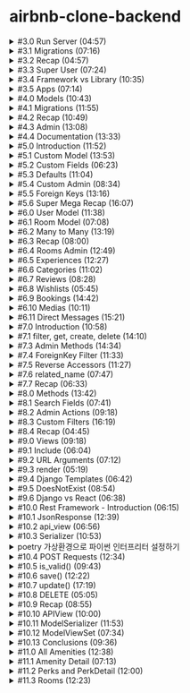 # airbnb-clone-backend

<details>
<summary> #3.0 Run Server (04:57)
</summary>

**서버 키는 법**

airbnb-clone-backend 폴더 위치 아래에서 터미널을 킨 후 `poetry shell`로 `django` 가상환경으로 들어가준다.
그 다음 `python manage.py runserver` 명령어를 터미널에서 실행해준다.

**서버 닫는 법**

`Ctrl + C`로 중지한다.

</details>

<details>
<summary>
#3.1 Migrations (07:16)
</summary>

**admin page**

/admin/ 페이지로 가려함.

- /admin/ 페이지가 접속이 안되는 경우
  DB에 django_session 이라는 테이블이 없기 때문이다.

서버를 열면서 생긴 'db.sqlite3' 폴더는 DB파일인데 비어있다.

- migration 작업을 통해 문제 해결
  migration은 DB의 state를 수정하는 작업을 의미한다.

  ![Alt text](img/1.png)

  18개의 migration이 있다.

  `python manage.py migrate` 명령어를 터미널에 실행시켜 문제를 해결한다.

  ![Alt text](img/2.png)

- /admin/ 페이지 로그인 시 로그인 오류화면을 볼 수 있음

![Alt text](img/3.png)

</details>

<details>
<summary>
#3.2 Recap (04:57)
</summary>

**migration**

migration 파일에는 DB를 변화시킬 수 있는 python 코드가 들어있다.

이중에는 `auth-user`파일이 있을 것이다. 유저 저장 테이블이다.

</details>

<details>
<summary>
#3.3 Super User (07:24)
</summary>

**관리자 페이지**

터미널을 하나 더 열고 `django` 가상환경으로 들어가준 뒤 `python manage.py createsuperuser`를 실행한다.

비밀번호 설정 시 유효성 검사를 자동으로 해줌을 볼 수 있다.

![Alt text](img/4.png)

`/admin/`으로 들어가 설정한 아이디 비번을 입력하면 관리자 페이지를 볼 수 있다.

![Alt text](img/5.png)

관리자 페이지에서 본인 계정의 비밀번호 변경, 다른 유저의 비밀번호 변경, 유저생성, 그룹생성 등의 작업을 할 수 있다.

</details>

<details>
<summary>
#3.4 Framework vs Library (10:35)
</summary>

**라이브러리와 프레임워크의 차이 설명**

우리가 import를 통해 `라이브러리`를 호출한다.

`프레임워크`는 우리가 쓴 코드를 호출한다.

config폴더의 `setting.py` 파일의 내용을 수정함으로써 사용자의 코드에 맞춰 웹페이지의 내용이 바뀌는 것을 볼 수 있다.

![Alt text](img/6.png)

(프레임워크의 특징이다)

</details>

<details>
<summary>
#3.5 Apps (07:14)
</summary>

**장고의 프로젝트는 application들로 이루어져 있다**

Airbnb를 예시로 든다.

(`room`)숙소 정보와 (`user`)숙소 주인정보나 고객정보를 위한 로직을 같은 파일에 두지 않고 따로 둘 것이다.

`room`을 업로드하고 수정하고 삭제하는 등의 로직과 정보를 DB에 저장하고 변경사항을 적용해야한다.

`user`들이 소통하고 본인의 숙소페이지를 관리하고 본인의 예약정보를 관리하고, DB에 정보를 저장하고 변경사항을 적용해야한다.

</details>

<details>
<summary>
#4.0 Models (10:43)
</summary>

**장고의 프로젝트는 application들로 이루어져 있다**

django가상환경에서 다음 명령어를 터미널에 입력한다.
`python manage.py startapp 어플리케이션_이름`

'어플리케이션\_이름'에 해당하는 폴더가 만들어진다.

house 어플리케이션에 대한 데이터의 detail을 `models.py`에 작성한다.

파일을 수정하고 저장하여도 자동으로 서버가 재시작 되지 않는데 django가 아직 house 어플리케이션에 대해 모르기 때문이다.

config폴더의 `setting.py`파일에 `INSTALLED_APPS`에 우리가 만든 어플리케이션을 추가한다.
![Alt text](img/7.png)

`"houses.apps.HousesConfig"` 추가하기

</details>

<details>
<summary>
#4.1 Migrations (11:55)
</summary>

**Migrations**

django는 자동으로 admin 패널을 우리의 데이터로 생성해준다.

house폴더 아래에 있는 `admin.py`파일에 다음코드를 추가해준다.

```python
@admin.register(House)
class HouseAdmin(admin.ModelAdmin):
    pass
```

House라는 모델을 추가해주는 것을 볼 수 있다.

![Alt text](img/8.png)

하지만 눌러보면 table이 없다는 오류가 뜬다.

직접 migration을 함으로써 table을 만들어 줄 수 있다.

새로운 터미널을 열고 django가상환경상태에 진입한 후, `python manage.py makemigrations` 명령어를 입력한다.

![Alt text](img/9.png)

house 폴더 아래에 migration 폴더가 생겼고, 그 안에 '0001_initial.py'파일이 생겼다.

![Alt text](img/10.png)

변경된 데이터베이스를 적용하기 위해 `python manage.py migrate` 명령어를 입력해준다.

![Alt text](img/11.png)

그러면 이제 Houses를 눌렀을 때 migrate한 데이터베이스가 보인다.

![Alt text](img/12.png)

'ADD HOUSE' 버튼을 눌러 예전에 미리 설정해두었던 db자료형에 맞춰 내용을 추가할 수 있다.

![Alt text](img/13.png)

Houses에 내용물을 하나 추가하고 서버를 껐다키면 전에 추가했었던 내용이 살아있는 것을 확인할 수 있다.

![Alt text](img/14.png)

</details>

<details>
<summary>#4.2 Recap (10:49)</summary>

기존에 설치된 앱과 새로만들어 추가한 앱을 분리하여 따로 합쳐준다.

`INSTALLED_APPS = SYSTEM_APPS + CUSTOM_APPS`

migration을 테스트해보기위해 house폴더 아래에 있는 `models.py`에서 'price'를 'price_per_night'로 바꾼 후 변경사항을 적용시키기 위해 migration을 해준다.

![Alt text](img/15.png)

migration폴더 아래에 새로운 파이썬 파일이 생기고 변경사항이 기록된다.

![Alt text](img/16.png)

변경사항을 `python manage.py makemigrations`로 등록해주고, `python manage.py migrate`로 적용해준다.

![Alt text](img/17.png)

적용된 모습이다.

</details>

<details>
<summary>#4.3 Admin (13:08)</summary>

**admin 패널 추가설정하기**

admin패널에 들어가면 Houses 클래스로부터 만들어진 항목의 이름이 'House object(1)' 로 보인다.

model.py에서 House클래스에 `__str__()` 메소드를 수정해줌으로써 우리가 원하는 형태로 보이게 할 수 있다.

```
    def __str__(self):
        return self.name
```

admin.py에서 `list_display=[]`에 데이터 속성이름을 적어주면 해당 속성들을 미리보기 가능하다.

```
    list_display = [
        "name",
        "price_per_night",
        "address",
        "pets_allowed",
    ]
```

`list_filter=[]`를 추가해주면 오른쪽에 필터목록을 볼 수 있다.

![Alt text](img/18.png)

```
    list_filter = [
        "price_per_night",
        "pets_allowed",
    ]
```

`    search_fields = ["address"]`이 코드를 추가 함으로써 주소를 기준으로 검색할 수 있는 검색창이 생긴다.

`"address_startwith"`를 집어넣으면 검색키워드로 시작하는 것만 뜨고, 그냥 `"address"`만 넣으면 키워드가 중간에 들어있어도 모두 검색된다.

</details>

<details>
<summary>#4.4 Documentation (13:33)</summary>

**Documentation**

[장고문서](https://docs.djangoproject.com/en/4.2/ref/models/fields/)

Documents를 통해 admin패널에서 도움말, 데이터 이름, 데이터 숨기기, 리스트상태에서 수정가능하게 하기 등등의 많은 기능을 적은 코드로 사용할 수 있다.

It's insane~

</details>

<details>
<summary>#5.0 Introduction (11:52)</summary>

**User Applications 환경설정\_0**

인터프리트 설정을 poetry환경으로 잡아준다.

그러면 django 임포트할때 밑에 경고물결줄이 안뜬다.

</details>

<details>
<summary>#5.1 Custom Model (13:53)</summary>

**User Applications 환경설정\_1**

[Documents Link](https://docs.djangoproject.com/en/4.2/topics/auth/customizing/#substituting-a-custom-user-model)

`python manage.py startapp users`로 새로운 커스텀 유저를 만들어준다.

기존 유저의 모든 것을 상속받아야함.

1.  `AbstractUser`의 모든 것을 상속받은 `User`를 커스터마이징하고,

2.  커스터마이징한 `User`를 Django에게 사용하겠다고 인지시켜야한다.

    2-1. 링크에서 추가해야하는 코드를 `setting.py`에 추가한다.

    2-2. user application을 설치해야하므로 `CUSTOM_APPS`에 추가해준다.

    2-3. 커스텀 USER를 만들었는데 이미 옛날에 만들어둔 USER와 충돌을 일으키기 때문에 서버를 끄고 DB를 삭제해준다. "db.sqlite3"을 삭제한다. 서버 재실행해준다.

    2-4. 그리고 houses에 있는 migrations 파일도 지워준다.(0001\_.... 이렇게 생긴 파일들). (폴더와 `__init__.py` 파일은 살려둠)

    2-5. `python manage.py makemigrations`를 해준다.

    ![Alt text](img/19.png)

    2-6. `python manage.py migrate`로 새정보로 업데이트해주고, 동기화된다.

3.  user모델을 admin패널에 추가한다.

    3.1 users폴더에 admin.py에 내용을 추가해준다.

    3.2 다시 페이지를 리로드하면 로그인을 다시해야하는데, DB를 지웠기 때문에 세션이 종료된 것이고, user로 새로 생성해 줘야한다.

    따라서 `python manage.py createsuperuser`로 user계정을 새로 만들어준다.

![Alt text](img/20.png)

유저가 분리되어 보인다. 이전에는 Groups와 같이 있었다.

</details>

<details>
<summary>#5.2 Custom Fields (06:23)</summary>

**Custom User Model**

파이썬 코드에 있는 모델 구조와 DB구조를 서로 동기화 하기 위해 추가작업(기본값 넣어주기 등의 작업)을 해줘야 한다.

만약 'is_host'필드에 기본값을 지정해주지 않고 `python manage.py makemigrations`를 해주면 동기화를 위한 오류를 발생시킬 것이다.

![Alt text](img/21.png)

추가한 'is_host' 필드는 기본값없이 Nill 값으로 추가가 불가능하다는 오류이다.

옵션1. 일회성 기본값제공하기. 하지만 기존 행들의 이 열 값들이 모두 null값이 된다.

옵션2. 이 작업을 중지하고 models.py에서 기본값을 지정해준다.

2번을 선택하여 추가작업을 해줄 것이다.

</details>

<details>
<summary>#5.3 Defaults (11:04)</summary>

**Adding Default**

DB를 수정하여 기존에 있었던 필드가 사라지면 원래 있어야 할 것이 없어져서 오류가 발생한다.

default 값이 필요한 필드에 default값을 넣어주고 makemigrations를 해준다.

웹에서 유저를 클릭하여 들어가보자.

하지만 필드가 non-editable 상태여서 오류가 발생하는 것을 볼 수 있다.

다음 강의에서 해결한다.

</details>

<details>
<summary>#5.4 Custom Admin (08:34)</summary>

**Admin pages modify**

어드민 페이지를 수정하였다.

</details>
<details>
<summary>#5.5 Foreign Keys (13:16)</summary>

**유저 연동시키기(model연결시키기)**

ForeignKey를 사용하여 사용자를 연결한다.

만약 사용자가 지워지면 어떻게 처리할 것인지 정해주어야만 한다.

NULL로 처리해줄 수 있다. 하지만 그 유저가 만든 house가 주인이 없는 채로 남아있으면 안됨으로 house도 같이 delete해주기 위한 CASCADE를 쓴다. `on_delete=models.CASCADE`

그 다음 db.sqlite3과 migrations 폴더에 있는 파일들을 모두 지워준다.(`__init__.py` 빼고)

초기화 해주는 과정이다.

초기화가 되었기 때문에 makemigrations, migrate, createsuperuser를 다 해준다.(jeongyeon, 123)

웹페이지에 들어가서 house에 추가를 해주면 아래에 새로운 필드가 생긴 것을 확인할 수 있다.

![Alt text](img/23.png)

박스를 클릭하면 사용자를 선택해줄 수 있다. 초기여서 '-----'와 'jeongyeon' 2개만 있다.

house가 user의 ForeignKey를 가지고 있다고 알려주었기 때문에 models를 연결할 수 있었다.

PositiveIntegerField를 사용하게되면 단순히 숫자를 저장하기만 한다. 하지만 ForeignKey를 사용하면 Django에게 참조하고 싶은 model을 알려줌으로써 연결을 해준다.

</details>

<details>
<summary>#5.6 Super Mega Recap (16:07)</summary>

**관계형DB를 Django에서 다루기**

사용자를 예시로 user테이블과 house테이블을 연결하였다.

만약 user테이블에있는 user가 하나 사라진다면, 그 user와 연관된 house를 어떻게 처리할 것인지가 문제가 된다.

house를 같이 삭제시키는 방법과 house의 user정보를 null로 만들어버리는 방법 2가지가 있다.

extensions에서 sqlite viewer를 설치하면 django의 sqlite db를 시각화해서 볼 수 있다.

다음에 model들을 생성할 것이기 때문에 house폴더를 삭제시켰다. 그리고 setting.py에서 custom_apps에 있는 house도 지워준다.

그다음 migration폴더에 있는 것도 지워서 초기화 해준다.

</details>
<details>
<summary>#6.0 User Model (11:38)</summary>

**최종 프로젝트에서 사용할 model만들기**

user 모델을 확장하였음

</details>
<details>
<summary>#6.1 Room Model (07:08)</summary>

**최종 프로젝트에서 사용할 model만들기**

rooms 모델을 새로 만들어줌

콘솔창에 `python manage.py startapp rooms`를 쳐서 새 모델을 만들어 주고, Config폴더에 있는 settings.py에 CUTSTOM_APPS에 `"rooms.apps.RoomsConfig",` 을 추가한다.

many-to-many 것들을 위해 나머지는 다음강의에

</details>
<details>
<summary>#6.2 Many to Many (13:19)</summary>

**최종 프로젝트에서 사용할 model만들기**

many to many 의 의미를 알기 위해서는 Many to one, One to many의 의미를 알아야 한다.

- room1, room2, room3 -> user1 (Many to one)

- user1 -> room1, room2, room3 (One to many)

Amenty model이 many to many relationship을 가진다.

Amenity1, Amenity2, Amenity3 => room1, room2, room3

그리고 반복을 피하기 위해서 생성된 날짜, 변경수정된 날짜를 저장하는 필드를 하나 만들어준다.

여기서 `auto_now_add=True`를 해주게 되는데 처음 생성되었을 때 날짜를 넣어주는 기능이다.

update는 `auto_now=True`를 넣어줘서 저장될 때마다 시간이 기록되게 한다.

근데 여기서 만들고 있는 시간 저장기능은 다른곳에서도 똑같이 사용될 것이다. 그러면 반복적으로 같은 코드를 사용해줘야하는데 이 중복되는 것을 막기 위해서 새로운 application을 만들어줄 것이다.

콘솔에 `python manage.py startapp common`으로 공통 코드를 위한 새 application을 만들어준다.

이 새로 만들어준 common모델에는 추상모델을 만들어준다. 이 모델은 db에 추가하지 않고 다른 모델에서 재사용하기 위한 모델이다. 이것은 blueprint같은 모델이다.

만들어준 common 모델에 아래부분에

```(python)
class Meta:
    abstract = True
```

을 적어준다면 django는 이 모델에 대해서 쓸모없는 db를 만들어내지 않는다.

사용하기 위해서는 사용하고자 하는 모델에 임포트를 먼저 한 후 `from common.models import CommonModel` 시작할 때 modles.Model부분을 `CommonModel` 로 바꿔적어주면 된다.

</details>
<details>
<summary>#6.3 Recap (08:00)</summary>

**최종 프로젝트에서 사용할 model만들기**

만든 rooms와 amenities를 웹상에서 확인해봄.

db에서 직접 확인해보면 생성날짜 수정날짜도 확인할 수 있다.

</details>
<details>
<summary>#6.4 Rooms Admin (12:49)</summary>

**최종 프로젝트에서 사용할 model만들기**

room과 amenity의 이름 수정

그리고 Amenity모델을 자동으로 복수형으로 표시하는 django의 기능 중 Amenitys라고 잘못된 복수형을 다음 코드로 바로잡아준다.

```(python)
class Meta:
    verbose_name_plural = "Amenities"
```

admin.py에서 목록에서 어떻게 보일지, 어떤 필터 적용기준으로 보여줄지 패널에서 시각화 할 수 있다.

</details>
<details>
<summary>#6.5 Experiences (12:27)</summary>

**최종 프로젝트에서 사용할 model만들기**
experience창 만들기

</details>

<details>
<summary>#6.6 Categories (11:02)</summary>

**최종 프로젝트에서 사용할 model만들기**
category 연결 만들기

</details>
<details>
<summary>#6.7 Reviews (08:28)</summary>

**최종 프로젝트에서 사용할 model만들기**
review 테이블만들기

</details>
<details>
<summary>#6.8 Wishlists (05:45)</summary>

**최종 프로젝트에서 사용할 model만들기**
wishlist 만들기

</details>

<details>
<summary>#6.9 Bookings (14:42)</summary>

**최종 프로젝트에서 사용할 model만들기**
booking 만들기

-> rooms, experiences 2개 모두 예약할 수 있는 booking기능을 만들 것이다. 2개중 선택을 할 수 있도록 choice클래스를 하나 만들어준다.

booking에서 check_in, check_out을 만들어 줄 때에는 DB에 시간을 포함하여 저장할 것인지 날짜만 저장할 것인지를 우리가 정하여 만들어줘야 한다.(여기서는 날짜만 저장하기로 함)

</details>
<details>
<summary>#6.10 Medias (10:11)</summary>

**최종 프로젝트에서 사용할 model만들기**
Media 만들기

OneToOneField를 만들었는데 고유한 것을 연결할 때 사용하였다.(드물게 사용함)

</details>

<details>
<summary>#6.11 Direct Messages (15:21)</summary>

**최종 프로젝트에서 사용할 model만들기**
direct_messages 만들기

dms로 이름지어도 되어서 그렇게 했음

application이름은 해당 모델의 폴더 아래에 app.py에서 name을 수정함으로서 바꿀 수 있다.

admin패널에서 추가적으로 문자 개수, 채팅방에 참여하고있는 사람수, 개시한 방에 평점 등의 추가적인 속성을 넣어줄 수 있을 것이다.

</details>
<details>
<summary>#7.0 Introduction (10:58)</summary>

**Django의 ORM**

콘솔창에서 shell로 db와 소통할 것이다.

`python manage.py shell`

models를 통해 db에 접근한다.

db에 있는 모든 room찾기

`from rooms.models import room`

`Room.objects.all()`

어떠한 속성으로도 찾을 수 있다.

`Room.objects.get(name="서울집")`

.get 뿐만아니라 .create, .filter도 있다

`room = Room.objects.get(name="서울집")`

처럼 변수에 저장하고

`room.created_at`,`room.name`,`room.id`등의 명령어를 입력할 수 있다.

`room.price = 2000`으로 하고 `room.save()`를 하게되면 db가 업데이트된다. 심지어 updated_at에 시간이 반영된다. 하지만 국제표준시간 기준이여서 9시간 느리게 보인다.

</details>

<details>
<summary>#7.1 filter, get, create, delete (14:10)</summary>

**ORM 용어들**

- `.get()` 특정한 object 하나만 찾고 싶을때

  `Room.objects.get(pk=1)` primary key 1로 찾을때

- `.filter()` 필터적용하여 가져오기

  - `Room.objects.filter(pet_friendly=True)`
    'pet_friendly'를 필터적용하여 가져오면 결과값 개수가 1개 이상이므로(0개가 나올 수 있음) `.filter()`를 사용해야한다. 만약 `.get()`을 사용하면 오류가 날 것이다.

  - filter는 유용하다. '속성'+ '\_\_필터값' 형식으로 underscore를 이용한다.

  - 부등호도 사용하다.

  `Room.objects.filter(price__gt=15)`

  - 검색어도 사용가능하다('seoul'이 들어간 방만 찾기 같은 행위)

    `Room.objects.filter(name__contains="서울")`

    `Room.objects.filter(name__startswith="서울")`

- `.all()` 모든것을 보여줌

- `.create()` db내용물 생성하기

  괄호안에 속성값을 잘 넣어줘야한다.

  `Amenity.objects.create(name="Amenity from the Console",  description="cool")`

- `.delete()` 선택한 db값을 삭제할 수 있다.

  `.get()`으로 삭제하고싶은 것을 고르고 삭제해준다.
  `Amenity.objects.get(pk=4).delete()`

      </details>

  <details>
  <summary>#7.2 QuerySets (07:01)</summary>

**QuerySets은 무엇인가**

연산자를 함께 묶어주는 역할을 한다.

filter 사용시 여러 속성을 ','로 묶어줄 수 있다.

db와 소통하지 않고 db에 있는 모든 데이터를 몽땅 꺼내온다.

QuerySet은 구체적으로 요청받을 때만 데이터를 제공할 것이다.

명령을 즉시 실행시켜주지 않고 데이터를 요청할 때만 제공한다.

1. 게으르기 때문에 db를 힘들게 하지 않는다.

2. 서로다른 QuerySet들을 연결할 수 있다.

all같은 db를 힘들게 할 수 있는 명령어를 실행한다면 db를 바로 다 보여주지 않고 QuerySet형태로 짧게 보여준다.

</details>

<details>
<summary>#7.3 Admin Methods (14:34)</summary>

**lookup 무엇인가**

"\_\_"연산자는 lookup연산자라고 부른다.

[Documentation link](https://docs.djangoproject.com/en/4.1/ref/models/querysets/#field-lookups)

QuerySet을 반환하는 메소드도 있고, 반환하지 않는 메소드도 있다.

새로운 db 콘솔 지식을 통하여 admin 패널에서 더 많은 것을 할 수 있다.

예를들면 .count()메소드를 통해 얼마나 많은 요소들이 있는지를 표시해줄 수 있다.

`"total_amenities",`이 항목을 rooms의 admin.py에 추가할 것이다. 하지만 이것은 미리 만들어주지 않았기 때문에 오류가 발생한다.(Room클래스의 메소드로 찾아내려 한다.)

2가지 방법이 있다.

1. 직접 model에 메소드를 추가하기. ORM을 이용하는 방법이다.

2. admin.py에 직접 메소드를 만들어주기. 메소드는 self뿐만 아니라 room도 매개변수로 갖게된다.

1번방법은 room에 항상 total_amenities메소드가 따라다닐 것이다. room을 쓸때마다 total_amenities도 필요하다면 1번방법이 좋다. 2번방법은 관리자 패널에서만 확인할 수 있다. 다른곳에서는 전혀 필요없고, 관리자 패널에만 필요하다면 2번방법이 좋을 수 있다.

```
#(admin.py)
def total_amenities(self, room):
    return room.amenities.count()
```

```
def total_amenities(self):
    return self.amenities.count()
```

이렇게 해줌으로서 count()메소드로 amenities개수를 표현해줄 수 있다.

</details>
<details>
<summary>#7.4 ForeignKey Filter (11:33)</summary>

**foreignKey로 필터링하기**

reverse accessors : 관계를 뒤집어서 접근하도록 하는 것.

사용하는 이용 : 반대방향으로 원하는 정보를 찾을 때

room 모델은 user모델을 foreignKey로 포인팅하고 있다.

reverse란 user를 가리키고 있는 model을 찾기 위한 것. 반대방향으로 원하는 것을 찾아가는 것.

예를 들어 room.owner은 room에서 user를 찾아내는 것이다. 근데 user에서 room을 찾아내는 방법, 이것이 reverse이다.

`Room.objects.filter(owner__username="jeongyeon")`

이런식으로 작성하면 해당 유저의 모든 room을 QuerySet으로 보여준다.

`Room.objects.filter(owner__username__startswith="j")`

이런것도 가능하다(~로 시작하는 것 찾기 필터)

이런 기능이 반복적으로 많이 필요한 경우가 있다. 예를들어 인스타그램에서 creater가 사진을 올리는 기능이 있고 그 creater를 클릭하여 그사람이 올린 사진들을 보는 행위 reverse가 있는데 둘다 반복적으로 많이 쓰이는 기능이 될 것이다.

room.owner.username은 가능하다. 방을 업로드한 유저의 이름을 보는 기능이다. 하지만 반대로 유저의 이름을 기준으로 그 유저가 올린 방을 모두 찾아보는 기능 user.rooms 이러한 기능은 만든적이 없다. reverse로 찾아야 하는 것이다. 하지만 코드를 손봐서 기능을 만들어 줄 수 있다.

</details>
<details>
<summary>#7.5 Reverse Accessors (11:27)</summary>

**Reverse Accessors**

콘솔에서 User를 임포트해와서 pk=1을 me라는 변수에 저장하자.

`dir(me)`를 통해 많은 메소드와 속성을 볼 수 있다.

`~_set`이라는 것이 많다. 이것이 reverse accessors이다.

`me.room_set.all()`을 입력하면 해당 유저의 모든 room을 보여준다.

새로운 유저를 만들어주자. (admin, adminpw1234) 방하나를 admin의 방으로 바꿔준다.

다시 명령어를 입력하면 방이 하나 없어져있다.

규칙 : ForeignKey는 매번 `_set`속성을 받는다.

review에서도 user와 연결시 ForeignKey를 사용했다. 따라서 `me.review_set`이 가능하다.

</details>
<details>
<summary>#7.6 related_name (07:47)</summary>

**Reverse Accessors 이름 커스터마이징**

A가 B에 대한 ForeignKey를 만들었다면 B는 A_set을 갖는다.

`user.room_set()`을 더이상 하지않고 `user.rooms`을 하도록 만들려면 rooms의 models.py에서 Room 클래스의 owner설정에서 `related_name="rooms",`을 추가하면 된다.

추가후 makemigrations, migrate을 해줘야 적용이 된다.(ORM shell콘솔도 껐다 켜준다.)

ForeignKey뿐만 아니라 ManyToMany도 바꿔줄 수 있다. 바꿀 수 있는건 모두 바꿔준다.

</details>

<details>
<summary>#7.7 Recap (06:33)</summary>

**Reverse Accessors 복습**

이미 만들어 놓은 속성이나 메소드를 반대방향으로 호출하고 싶을 때 추가적으로 만들지 않고도 사용가능한 기능.

related_name으로 이름을 바꿔줄 수 있다.

</details>
<details>
<summary>#8.0 Methods (13:42)</summary>

**리뷰 평균내서 보여주기**

일단 room에서 review를 볼 수 있게 메소드를 하나 만든다. 프론트에서 보여줄 목적도 있다.

```
def rating(room):
    return room.reviews.count()
```

이런식으로 ORM문법을 이용해 return값을 만들어준다.

```
for review in room.reviews.all().values("rating"):
```

for문으로 필요한 모든 리뷰를 불러올때 그냥 `.all()`을 해버리면 db가 고생을 한다. 따라서 뒤에 `.values("rating")`을 붙여서 필요한 값만 가져오도록 최적화를 해준 것이다.

</details>
<details>
<summary>#8.1 Search Fields (07:41)</summary>

**검색 필드**

room의 admin.py에 
```
search_fields = ("name", "price",)
```
를 추가하게되면 admin패널의 room에서 검색필드가 생성된다.

그리고 방의 이름이나 가격으로 방을 검색해볼 수 있다.

이러면 기본적으로 검색한 내용이 우리가 선택한 항목에 있는지 확인한다.

startswith 키워드는 앞에 `^`를 넣어주면 사용할 수 있다. (~로 시작하는 것 검색하기)

```
search_fields = ("^name", "^price",)
```

완전히 똑같은 것을 찾아주고 싶을 때는 `=`를 앞에 넣어주면 된다.

```
search_fields = ("=name", "=price",)
```

만약 사용자 이름으로 찾고 싶다면

```
search_fields = ("owner__username",)
```

이처럼 장고가 기본으로 제공하는 기능을 사용하여 만들어줄 수 있다.

Foreign Key를 이용하여 검색하는 방식이다. owner는 room model의 한 요소로 user로부터 관계되는 값이다.

</details>

<details>
<summary>#8.2 Admin Actions (09:18)</summary>

room을 삭제하려하면 장고는 연결된 관계같은 것들이 같이 삭제되거나 변경되는지 한눈에 보여주는 페이지를 띄워준다.

**admin action 추가하기**

admin action은 3개의 파라미터로 구성된다. 

1. 액션을 호출하는 클래스 
2. request객체
3. queryset 선택한 모든 객체를 반환
```
@admin.action(description="Set all prices to zero")
def reset_prices(modle_admin, request, queryset):
    print(modle_admin)
    print(dir(request))
    print(queryset)
```

위와 같이 체크박스에 선택한 room들을 queryset을 출력하여 확인해 볼 수 있다.

우리가 만들려는 기능은 선택한 방들의 가격을 0으로 바꾸는 것이다.

```
def reset_prices(modle_admin, request, rooms):
    for room in rooms.all():
        room.price = 0
        room.save()
```
</details>
<details>
<summary>#8.3 Custom Filters (16:19)</summary>


**나만의 필터 만들기**

admin.py에 클래스 내부에 `list_filter=(rating)`처럼 만들면 해당 필드명으로 필터를 만들 수 있었다.

관계, Foreign Key로도 필터를 만들 수 있다. User로 만들어보자

```
    list_filter = (
        "rating",
        "user__is_host",
        "room__amenities",
        "room__pet_friendly",
    )
```

이런식으로 Foreign Key로 관계를 통해 필터를 만들어 줄 수 있다.

Foreign Key의 또 다른 Foreign Key로도 필터를 만들어줄 수 있다.

리뷰에서 특정 단어를 포함하는 것만 보여주도록 필터를 만들어볼 수도 있다.

```
# SimpleListFilter를 상속받는다.
class WordFilter(admin.SimpleListFilter):
    # 필수 - 필터제목
    title="Filter by words!"
    # 필수 - URL에 뜨는 내용 'potato=어쩌구' 이렇게 URl에 나옴
    parameter_name="potato"
    # 필수 - 필터 내용이 어떤 것이 나와야하는지 Override되야하는 lookup method
    # 튜플 리스트를 반환해야한다.
    def lookups(self, request, model_admin):
        # 두번째 튜플요소를 화면에 보여준다.
        return [
            ("good", "Good"),
            ("oh", "Oh"),
            ("wow","Wow")
        ]
    # 필터를 거친 결과물을 보여주는 메소드
    def queryset(self, request, reviews):
        # request에 GET을 사용할 것이다.
        # 바뀐 url을 읽어서 값을 뽑아올 수도 있지만 self를 이용하여 값을 가져올 수 있다.
        word = self.value()
        if word:
            # 리뷰 내용물에 word와 같은 값을 뽑아준다.
            return reviews.filter(payload__contains = word)
        else:
            return reviews
```

이런식으로 직접 구현하여 단어가 들어있는지 여부로 필터를 만들어줄 수 있다.

여기서 3점미만은 bad, 3점 이상은 good 리뷰인 것으로 판단해주는 필터를 만들어보자.

```
# 3점미만은 bad, 3점 이상은 good로 나눠주는 필터
class good_or_bad(admin.SimpleListFilter):
    title = "3점미만 = bad, 3점이상 = good"
    parameter_name = "good_or_bad"
    def lookups(self, request, model_admin):
        return [
            ("good","good"),
            ("bad","bad"),
        ]
    def queryset(self, request, reviews):
        feel = self.value()
        if feel == 'good':
            return reviews.filter(rating__gte = 3)
        elif feel == 'bad':
            return reviews.filter(rating__lt = 3)
        else:
            return reviews
            
```

</details>
<details>
<summary>#8.4 Recap (04:45)</summary>


**Recap**

검색창 필드 `search_fields`, 사용자 액션 `@admin.action`, 사용자 지정 필터 3가지를 만들어 보았다.

</details>
<details>
<summary>#9.0 Views (09:18)</summary>


**Views**

config 폴더의 urls.py파일에서 url로 접속하면 어떻게 어디로 보낼지를 정해줄 수 있다.

view는 유저가 특정 url에 접근했을 때 작동하게되는 함수이다. 만들어 놓은 rooms, houses 등에 views.py가 하나씩 다있다.

views.py를 url에 import해올 것이기 때문에 굳이 views라는 이름을 갖을 필요는 없다. 다른 이름으로 해도 된다.

```
# rooms > views.py
from django.http import HttpResponse

# Create your views here.
def say_hello(request):
    return HttpResponse("hi")
```

기본적으로 view에서 함수를 만들면 request를 파라미터로 만들어줘야한다.
장고에서 기본적으로 제공하는 파라미터이기 때문이다. 

```
# url.py
from django.contrib import admin
from django.urls import path
from rooms.views import say_hello

urlpatterns = [
    path('admin/', admin.site.urls),
    path('rooms', say_hello)
]
```

이렇게 코드를 짠 후 `http://127.0.0.1:8000/rooms`로 접속하면 return 값인 hi가 출력된 것을 볼 수 있다.


</details>
<details>
<summary>#9.1 Include (06:04)</summary>


**URL들을 개별 파일로 만들 것이다.**

rooms의 url을 분리된 파일로 바꿀 것이다.

각 application의 url파일에 각 url들을 분리시켜줄 것이고 config로 묶어줄 것이다.

urls.py에 include를 임포트 해온 뒤, 우리가 원하는 url 주소로 이동할 때 include를 통해 각 어플리케이션의 url파일로 이동하게 할 것이다.

`path('rooms/', include("rooms.urls"))`

```
from django.urls import path
from . import views

urlpatterns = [
    path("",views.say_hello),
]
```

include를 통해 넘어가면 위처럼 세부 경로에 따라 어떤 화면을 view해줄지 정해줄 수 있게 된다. 지금은 room/ 까지만 만들어 둔 형태이다.

</details>
<details>
<summary>#9.2 URL Arguments (07:12)</summary>


**URL의 변수를 참조하자**

`path("<int:room_id>",views.see_one_room)`

꺽쇠 안에 `변수 자료형:변수명` 형식으로 써주면 url의 값을 변수로 사용할 수 있다. 여기서 int 자료형을 사용하였기 때문에 문자열을 url 뒤에 써주게 되면 오류를 자동으로 저료형 검사를 하여 띄워준다.

사용하는 url `views.see_one_room` 함수에는 변수를 매개변수로 받아줘야한다.

```
def see_one_room(request,room_id):
    return HttpResponse(f"see room with id: {room_id}")
```

</details>

<details>
<summary>#9.3 render (05:19)</summary>


**랜더링하기**

`render` 의 첫번째 매개변수는 request, 두번째 매개변수는 템플릿 이름이 들어온다. 세번째는 데이터를 넘겨줄 것을 넣어준다.

```
def see_all_rooms(request):
    rooms = Room.objects.all()
    return render(request, "all_rooms.html",{"rooms":rooms, 'title':'hello! this title comes from django!'} )
```

그리고 템플릿 폴더를 만들어 두고 그 안에 명시한 html파일을 만들어 내용을 적어준다. 세번째 매개변수로 넘겨받은 데이터를 사용하고자 하면 플라스크처럼 `{{}}`를 사용해준다

`<h1>{{title}}</h1>`

</details>

<details>
<summary>#9.4 Django Templates (06:42)</summary>


**템플릿에서 각 방 표시하기**

플라스크와 같은 문법을 사용해준다.

```
<h1>{{title}}</h1>

<ul>
{% for room in rooms %}
<li><a href="/rooms/{{room.pk}}">
    {{room.name}}</br>
    {%for amenity in room.amenities.all %}
    <span>- {{amenity.name}} </br> </span>
    {%endfor%}</a>
</li>
{%endfor%}
</ul>
```
`a` 태그를 사용하여 해당 방의 primary key를 링크로 걸어 방으로 넘어가게 만들어 주었다.

</details>

<details>
<summary>#9.5 DoesNotExist (08:54)</summary>


**한개의 방을 보기 위한 코드 작성하기**

```
def see_one_room(request,room_pk):
    room = Room.objects.get(pk=room_pk)
    return render(request, "room_detail.html",{'room':room,})
```

ORM을 활용하여 room의 세부 정보들을 가져와 room이라는 변수로 html파일로 넘겨준다.

```
<h1>{{room.name}}</h1>
<h3>{{room.country}}/{{room.city}}</h3>
<h4>{{room.price}}</h4>
<p>{{room.description}}</p>
<h5>{{room.category.name}}</h5>
```

room의 detail들을 메서드 형태로 가져오고, foreign키로 묶여있는 카테고리도 `room.category.name` 이런식으로 쉽게 가져올 수 있다.

**try except 로 예외처리하기**

만약 room_pk값으로 존재하지 않는 방의 정보를 요구할 때는 `404 not found`를 띄워 존재하지 않는 방이라고 알려야 한다.

try except문으로 예외처리를 해주고 프론트에서도 처리를 해준다.

```
def see_one_room(request,room_pk):
    try:
        room = Room.objects.get(pk=room_pk)
        return render(request, "room_detail.html",{'room':room,})
    except Room.DoesNotExist:
        return render(request, "room_detail.html",{'not_found':True,})
```

만약 존재하지 않는 방이라면 `not_found`라는 변수에 `True`를 담아 보낸다.

```
{% if not not_found %}

    <h1>{{room.name}}</h1>
    <h3>{{room.country}}/{{room.city}}</h3>
    <h4>{{room.price}}</h4>
    <p>{{room.description}}</p>
    <h5>{{room.category.name}}</h5>
{% else %}
    <h1>404 Not Found 🤣</h1>
{% endif %}
```

프론트에서는 `not_found`변수의 부울값에 따라 렌더링을 다르게 해주면 된다.

</details>

<details>
<summary>#9.6 Django vs React (06:38)</summary>

**장고의 템플릿 vs 리액트**

장고 템플릿으로도 충분히 동적으로 만들 수 있지만 충분하지 않기 때문에 리액트를 사용할 것이다.

장고는 어드맨 패널과 ORM, JSON 전송에 사용할 것이고 화면구성(UI)에는 리액트를 사용할 것이다.

장고는 좋은 API서버이다. REST API는 장고의 REST framework이다.

</details>

<details>
<summary>#10.0 Rest Framework - Introduction (06:15)</summary>

**장고 rest 프레임워크**

오래되고 안정적인 프레임워크이고 장고를 사용하는 대부분의 회사의 표준이다.

`poetry add djangorestframework`

pip 말고 poetry를 통해 설치해줄 것이다. poetry 가상환경이 켜져있는 상태에서 설치해야한다.

설치 후 config폴더의 setting.py파일에 추가된 내용을 적어줘야한다.

`THIRD_PARTY_APPS = ['rest_framework',]`

`INSTALLED_APPS = SYSTEM_APPS + THIRD_PARTY_APPS + CUSTOM_APPS`

설치된 rest framework를 사용할 수 있게된다.

</details>
<details>
<summary>#10.1 JsonResponse (12:39)</summary>

**Json으로 응답 넣기**

react를 사용하고 장고의 템플릿 기능을 사용하지 않기로 하였으니 render는 지운다.

```
from django.http import JsonResponse
from .models import Category

def categories(request):
    all_categories = Category.objects.all()
    return JsonResponse(
        {
            'ok':True,
            'categories':all_categories,
            
        })
```

json을 웹페이지로 보낼 수 있는데 여기서 python객체를 json에 담아서 보내려면 serializable하지 않아서 오류가 뜨게 된다. 이 파이썬 객체를 json이 해독가능하게 바꿔줘야만 한다.

</details>

<details>
<summary>#10.2 api_view (06:56)</summary>

**파이썬 객체 json으로 바꿔주기**

```
from django.http import JsonResponse
from django.core import serializers
from .models import Category

def categories(request):
    all_categories = Category.objects.all()
    return JsonResponse(
        {
            'ok':True,
            'categories':serializers.serialize("json",all_categories),
            
        })
```

이렇게 번역해주는 serialize를 사용하면 json으로 바뀌어 잘 나오게 된다.

django serialization 프레임워크는 많은 기능을 제공하고 있지 않기 때문에 django rest 프레임워크를 사용할 것이다.

데코레이터를 이용한다. (`@admin.register~~~`)

```
from rest_framework.decorators import api_view
from rest_framework.response import Response
from .models import Category

@api_view()
def categories(request):
    return Response(
        {'ok':True,
        }
    )
```

`rest_framework`의 데코레이터의 `api_view`와 `Response`를 이용하면 rest framework 특유의 렌더링 방법으로 json을 보여준다. 하지만 아직 serialize되지 않았다.

</details>
<details>
<summary>#10.3 Serializer (10:53)</summary>

**Serialize 파이썬 객체 JSON으로 번역해주기**

```
from rest_framework import serializers

class CategorySerializer(serializers.Serializer):

    pk = serializers.IntegerField() 
    name = serializers.CharField(required=True)
    kind = serializers.CharField()
    created_at = serializers.DateTimeField()
```
직접 serializer를 구현해주었다.

```
from categories.serializers import CategorySerializer
from rest_framework.decorators import api_view
from rest_framework.response import Response
from .models import Category

@api_view()
def categories(request):
    all_categories = Category.objects.all()
    serializer = CategorySerializer(all_categories,many=True)
    return Response(
        {'ok':True,
        'categories': serializer.data,
        }
    )
```

구현한 serializer를 가져와 사용해줄 때, `many=true`를 해줘야 인자로 받은 파이썬 객체의 내용을 모두 받아드린다. 받아드린 파이썬 객체의 요소들을 보고 구현해 놓은 것만 번역하여 보여준다.

</details>

<details>
<summary>poetry 가상환경으로 파이썬 인터프리터 설정하기</summary>

1. 가상환경에서 `poetry env info`로 가상환경의 python.exe 파일의 주소를 알아낸다.

2. `Ctrl + Shift + P`로 파이썬 인터프리터를 설정해준다. 설정해줄때 1번에서 알아낸 주소를 복붙해주면 된다.

-> rest_framework 가 자동완성이 안되길레 사용한 방법

</details>

<details>
<summary>#10.4 POST Requests (12:34)</summary>

**GET 요청**

`/categories` 는 모든 카테고리를 보여준다. 하나만 보여주기 위해서 primary key 값을 url 뒤에 넣어서 만들어줄 것이다.

`/categories/1` 로 들어가면 pk값이 1인 카테고리를 보여준다.

먼저 urls.py에 `path("<int:pk>", views.category)` 추가한 후 views.py에 `category`함수를 만들어준다.

```
@api_view()
def category(request, pk):
    category = Category.objects.get(pk=pk)
    serializer = CategorySerializer(category)
    return Response(serializer.data)
```

![img](./readme_img/10.4-1.jpg)

정보를 조회하기 위한 GET요청에 관하여 처리하였다.

**POST 요청**

views.py에 `@api_view()` 괄호 부분에 `["GET","POST"]` 단순히 추가만 해줘도 POST 요청까지 한번에 처리해줄 수 있다.

```
@api_view(["GET","POST"])
def categories(request):
    all_categories = Category.objects.all()
    serializer = CategorySerializer(all_categories,many=True)
    return Response(serializer.data)

@api_view(["GET","POST"])
def category(request, pk):
    category = Category.objects.get(pk=pk)
    serializer = CategorySerializer(category)
    return Response(serializer.data)
```

![img](./readme_img/10.4-2.jpg)

심지어 아래부분에 POST요청을 위한 form도 제공해주는 것을 볼 수 있다.

그리고 코드를 request 유형에 따라 수정한후 웹페이지 아래에 있는 `POST` 버튼을 클릭하면 요청이 성공하는 것을 확인해볼 수 있다.

```
@api_view(["GET","POST"])
def categories(request):
    if request.method == "GET":
        all_categories = Category.objects.all()
        serializer = CategorySerializer(all_categories,many=True)
        return Response(serializer.data)
    elif request.method == "POST":
        return Response({'created':True})
```

![img](./readme_img/10.4-3.jpg)

만약에 유저로부터 POST요청을 받는 경우를 상세히 코드로 짜보려 한다.

```
{
"name": "test from 웹페이지 !!",
"kind": "rooms"
}
```

위 내용으로 post를 보내면 올바른 형식을 인지하고 요청이 성공하게 된다.

이 정보로 바로 데이터베이스를 수정하게 되면 편하겠지만 검증과정을 거치는 것이 좋다.

그리고 Serializer는 파이썬 객체를 json user word로 바꿔주는 것 뿐만 아니라 반대의 경우인 유저의 json user word를 파이썬 객체로 번역하는 것도 해준다!


</details>

<details>
<summary>#10.5 is_valid() (09:43)</summary>

**검증하기**

Serializer가 유저가 POST요청을 보낸 데이터를 검증하는데 도움을 줄 수 있다.

Serializer에게 파이썬 객체를 JSON으로 번역시키고 싶으면 인스턴스를 첫번째 인자로 주면된다.

`serializer = CategorySerializer(all_categories,many=True)`

Serializer에게 유저가 보낸 JSON을 파이썬 객체로 번역시키고 싶으면 `data=~~~`을 사용하면 된다.

`serializer = CategorySerializer(data=request.data)`

serializer에게 데이터의 형태를 미리 알려줬기 때문에 미리 알려준 데이터 형식을 알고 있다.

```
elif request.method == "POST":
    serializer = CategorySerializer(data=request.data)
    print(serializer.is_valid())
    print(serializer.errors)
    return Response({'created':True})
```

`is_valid()`로 검증해볼 수 있다. `errors`로 오류의 내용을 알아낼 수 있다.

 serializer를 한번 만들어뒀다면 파싱과 검증까지 모두 할 수 있다.

```
from rest_framework import serializers

class CategorySerializer(serializers.Serializer):

    pk = serializers.IntegerField(read_only=True) 
    name = serializers.CharField(required=True,max_length=50,)
    kind = serializers.CharField(max_length=15,)
    created_at = serializers.DateTimeField(read_only=True)
```

serializer를 이렇게 수정함으로써 pk, created_at를 유저가 post요청하지 못하게 할 수 있고, name, kind의 값에 제한을 걸 수 있다.

```
@api_view(["GET","POST"])
def categories(request):
    if request.method == "GET":
        all_categories = Category.objects.all()
        serializer = CategorySerializer(all_categories,many=True)
        return Response(serializer.data)
    elif request.method == "POST":
        serializer = CategorySerializer(data=request.data)
        if serializer.is_valid():
            return Response({'created':True})
        else:
            return Response(serializer.errors)
```
검증 결과를 기준으로 if문으로 경우를 나눠 성공과 실패(오류 리턴하기)를 나눴다.


</details>


<details>
<summary>#10.6 save() (12:22)</summary>

**데이터베이스에 저장하기**

카테고리는 2가지 방과 활동으로 선택 제한이 걸려있다.

```
from rest_framework import serializers
from .models import Category

class CategorySerializer(serializers.Serializer):

    pk = serializers.IntegerField(read_only=True) 
    name = serializers.CharField(required=True,max_length=50,)
    kind = serializers.ChoiceField(max_length=15,choices=Category.CategoryKindChoices.choices,)
    created_at = serializers.DateTimeField(read_only=True)
```
serializers를 위와 같이 수정한다. kind를 `ChoiceField`로 바꾼후 기존에 만들어둔 카테고리 모델의 kind 선택 클래스를 이용한다.

model과 serializers에게 2번씩 데이터를 정의해주는 것은 번거로운 과정이다.

serializer는 `save()` 메서드가 있다. 이 메서드를 작동시키면 create메서드를 찾기 시작한다. 이 `create`메서드는 직접 만들어줘야한다.

`create`메서드는 새로운 객체를 return하거나 error를 return해줘야 한다.

```
def create(self, validated_data):
    return Category.objects.create(
        name=validated_data['name'],
        kind=validated_data['kind']
    )
```

이렇게 만드는 것은 비생산적이다.

```
def create(self, validated_data):
    return Category.objects.create(**validated_data)
```
이렇게 간단하게 적어주면 똑같은 효과를 얻을 수 있다.

```
if serializer.is_valid():
    new_category=serializer.save()
    return Response(CategorySerializer(new_category).data,)
```
검증후 코드를 이렇게 적어주고 화면에 POST결과를 띄워줄 수 있다.

![img](./readme_img/10.6-1.jpg)

![img](./readme_img/10.6-2.jpg)

화면에서 성공한 결과를 볼 수있고 데이터베이스에 정상적으로 값이 들어가는 것을 볼 수 있다.

GET, POST 요청 완료하였다. 앞으로 수정PUT과 삭제DELETE도 진행할 것이다.

</details>

<details>
<summary>#10.7 update() (17:19)</summary>

**업데이트하기**

```
@api_view(["GET","PUT"])
def category(request, pk):
    try:
        category = Category.objects.get(pk=pk)
    except Category.DoesNotExist:
        raise NotFound

    if request.method == "GET":

        serializer = CategorySerializer(category)
        return Response(serializer.data)

    elif request.method == "PUT":

        serializer = CategorySerializer(
            category, 
            data=request.data,
            partial=True,
        )
        if serializer.is_valid():
            updated_category = serializer.save()
            return Response(CategorySerializer(updated_category).data)
        else:
            return Response(serializer.errors)
```

카테고리 세부 항목에서 PUT메서드로 수정 할 것이다. 먼저 PK값으로 카테고리 세부항목을 가져오니 존재하면 항목을 가져오고 없다면 404 NOT FOUND를 띄우도록 초반에서 설정을 해줬다.

그리고 처음에는 GET메서드일 경우 간단하게 보여주는 코드이고 그 다음에 PUT메서드로 수정할때의 코드이다.

수정할때는 name과 kind를 모두 수정할 수도 있지만 그중 하나만 수정할 경우도 있다. 따라서 둘중 하나만 수정할 경우를 위해 `partial=True`를 추가하여 수정하고 싶지 않은 나머지 항목은 처음값 그대로 유지되게 한다.

PUT메서드에서 사용하는 `serializer.save()`는 Serializer의 `update`함수를 찾으러 간다. 따라서 `update`함수를 직접 구현해줘야한다.

```
def update(self, instance, validated_data):
    instance.name = validated_data.get("name",instance.name)
    instance.kind = validated_data.get("kind",instance.kind)
    instance.save()
    return instance
```

update는 에서는 instance인자를 통해 바뀐값을 수정해줘야한다. 여기서 `.get()`메서드를 사용하는데 이 메서드의 두번째 인자는 찾고하하는 첫번째 인자가 존재하지 않으면 기본값을 대신 반환한다는 의미이다. 따라서 기본값으로 처음 값 그대로를 반환해주기 위해 `instance.~~`를 사용해준다.

값을 바꿔줬으면 `instance.save()`로 저장해주고 instance를 반환해준다.

그리고 화면에 instance 값을 띄워준다.

</details>

<details>
<summary>#10.8 DELETE (05:05)</summary>

**삭제하기**

`@api_view(["GET","PUT", "DELETE"])`

삭제를 위해 method를 추가해준다

`from rest_framework.status import HTTP_204_NO_CONTENT`

```
elif request.method=="DELETE":
    category.delete()
    return Response(status=HTTP_204_NO_CONTENT)
```

204 response를 띄우기 위해 임포트 해오고 단순하게 `category.delete()`로 삭제해준다.

`path('api/v1/categories/', include('categories.urls')),`

그리고 api URL주소를 다음과 같이 `api/v1/categories/`로 바꿔주어 api관련 주소임을 적어주는 것이 좋다. 그리고 api 버전도 적어주는것이 좋다.

</details>


<details>
<summary>#10.9 Recap (08:55)</summary>

**복습**

- 프론트는 리액트를 쓰고 장고는 백엔드 api로만 사용할 것이다.
- 장고 serializer를 사용한다.
- 장고 rest 프레임워크를 사용한다.
- serializer에서 제한을 걸어줄 수 있다.
- 번역해야할 것이 있다면 many 인자를 사용해준다.
- serializer는 인자를 받아 요청 메서드를 수행한다.
- 검증절차를 수행할 수 있다.
- 데이터베이스 작성, 수정, 삭제를 할 수 있다.
- serializer 내부에 생성, 수정 함수를 구현해야한다.
- 항상 데이터가 유효한지 검증하고 수행해줘야한다.
- 
</details>

<details>
<summary>#10.10 APIView (10:00)</summary>

**APIView를 통한 리팩토링**

```
from categories.serializers import CategorySerializer
from rest_framework.exceptions import NotFound
from rest_framework.response import Response
from rest_framework.status import HTTP_204_NO_CONTENT
from rest_framework.views import APIView
from .models import Category

class Categories(APIView):

    def get(self, request):
        all_categories = Category.objects.all()
        serializer = CategorySerializer(all_categories,many=True)
        return Response(serializer.data)

    def post(self, request):
        serializer = CategorySerializer(data=request.data)
        if serializer.is_valid():
            new_category=serializer.save()
            return Response(CategorySerializer(new_category).data,)
        else:
            return Response(serializer.errors)

class CategoryDetail(APIView):

    def get_object(self,pk):
        try:
            category = Category.objects.get(pk=pk)
        except Category.DoesNotExist:
            raise NotFound
        return category

    def get(self, request, pk):
        serializer = CategorySerializer(self.get_object(pk))
        return Response(serializer.data)

    def put(self, request, pk):
        serializer = CategorySerializer(
            self.get_object(pk), 
            data=request.data,
            partial=True,
        )
        if serializer.is_valid():
            updated_category = serializer.save()
            return Response(CategorySerializer(updated_category).data)
        else:
            return Response(serializer.errors)

    def delete(self, request, pk):
        self.get_object(pk).delete()
        return Response(status=HTTP_204_NO_CONTENT)
```

리팩토링 후의 코드이다.
if~else문들을 없애버리고 각각의 get, post, delete, put 메서드들을 클래스 속의 함수들로 바꾸어 주었다.

그리고 try except문으로 카테고리 세부정보 가져올때 해당 카테고리의 존재 유무를 판단했었는데 장고의 관습적인 방법을 사용하였다. `get_object`함수를 만들어 판단하고 `category`라는 값으로 return하였다. 아래 함수들에서 이 값을 사용할 때에는 `self.get_object(pk)`로 가져온다.

```
from django.urls import path
from . import views
urlpatterns = [
    path('', views.Categories.as_view()),
    path("<int:pk>", views.CategoryDetail.as_view())
]
```

마지막으로 url을 다음과 같이 수정해준다. 클래스로 만들어줬기 때문에 `views.Categories.as_view()`로 가져온다.

</details>

<details>
<summary>#10.11 ModelSerializer (11:53)</summary>

**ModelSerializer로 중복 줄이기**

ModelSerializer으로부터 serializer를 상속받으면 이때까지 구현했던 것들을 다 제공받을 수 있다.

상속받은 클래스 안에 Meta클래스를 만들어 사용하고자하는 Model과 표시하고자하는 필드를 선택해줄 수 있다.

```
from rest_framework import serializers
from .models import Category

class CategorySerializer(serializers.ModelSerializer):

    class Meta:
        model = Category
        fields = (
            "pk",
            "name",
            "kind",
        )
```
필드는 표시하고싶은것, `exclude`를 사용하면 제외하고 싶은것만 적을 수도 있다.`fields="__all__"` 이렇게 적으면 모든 필드를 표시할 수 있다.

</details>

<details>
<summary>#10.12 ModelViewSet (07:34)</summary>

**ModelViewSet로 중복 줄이기**

```
from categories.serializers import CategorySerializer
from rest_framework.exceptions import NotFound
from rest_framework.response import Response
from rest_framework.status import HTTP_204_NO_CONTENT
from rest_framework.views import APIView
from rest_framework.viewsets import ModelViewSet
from .models import Category

class CategoryViewSet(ModelViewSet):

    serializer_class = CategorySerializer
    queryset = Category.objects.all()

```

`ModelViewSet`을 이용하면 단 2줄로 모든 기능을 사용할 수 있다.

대신 urls.py에서 어떤 request 메서드를 사용할 것인지만 정해주어야 한다.

```
from django.urls import path
from . import views
urlpatterns = [
    path('', views.CategoryViewSet.as_view({
        'get':'list',
        'post':'create',
    })),
    path("<int:pk>", views.CategoryViewSet.as_view({
        'get':'retrieve',
        'put':'partial_update',
        'delete':'destroy',
    }))
]
```

`views.CategoryViewSet.as_view()`안에 요청 메서드와 해당 메서드의 함수를 짝지어 주면 된다.

[장고 rest 프레임워크의 viewset](https://www.django-rest-framework.org/api-guide/viewsets/#viewsets)

</details>

<details>
<summary>#10.13 Conclusions (09:36)</summary>

**ModelViewSet를 사용하지 않는 이유**

ModelViewSet보더 다 나은 방법은 장고가 제공하는 routing을 사용하는 것인데 이미 ModelViewSet 방법부터 너무 많은 것들이 추상화가 되어있다는 단점이 있다. 세부적으로 가능을 손봐야할 경우나, 기능이 어떻게 동작하는지 알아볼 수 없을 정도로 추상화되어 있어서 짜야할 코드는 짧을 수 있지만 불편할 수 있다.

따라서 ModelViewSet은 사용하지 않을 예정이다.

</details>

<details>
<summary>#11.0 All Amenities (12:38)</summary>

**Amenities 구현하기**

APIView 까지의 기능을 사용하여 손쉽게 구현한다.

여기서 serializer을 만들때 부모 클래스인 `ModelSerializer`로부터 상속받아 사용하는데 `id, created_at, updated_at`는 자동으로 `read_only`가 적용되어 편리하다.(직접 구현해주지 않아도 된다.)

amenity에 관한 구현을 계속 진행할 것이다.

</details>

<details>
<summary>#11.1 Amenity Detail (07:13)</summary>

**Amenities 구현하기**

Amenity detail의 get, put, delete 기능구현

</details>

<details>
<summary>#11.2 Perks and PerkDetail (12:00)</summary>

**Perk 구현하기**

Perks의 get, post기능구현과 Perk detail의 get, put, delete 기능구현

</details>



<details>
<summary>#11.3 Rooms (12:23)</summary>

**rooms 구현하기**

방을 보는건 인증 상관 없지만 방을 생성하려면 로그인된 인증 상태여야 한다.

```

class RoomSerializer(ModelSerializer):
    class Meta:
        model = Room
        fields = "__all__"
        depth = 1
```

serializer를 만들 때 `depth=1`를 사용하게 되면 데이터 베이스의 관계를 한단계 깊이 표현하여 관계가 있는 객체의 세부 정보까지 한칸 깊게 보여준다.

![img](./readme_img/11.3-1.jpg)

하지만 모든 것이 필요한 경우는 잘 없고 많은 불필요한 데이터를 가져오는 것은 비효율적이다.

우리는 owner의 세부정보들은 room/1 처럼 방의 세부정보를 보려고 할때 보여줄 것이다.

따라서 serializer를 수정해줘야한다.

</details>